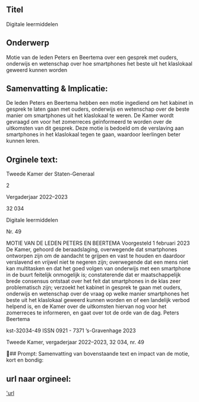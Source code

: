 ## Titel
Digitale leermiddelen
## Onderwerp
Motie van de leden Peters en Beertema over een gesprek met ouders, onderwijs en wetenschap over hoe smartphones het beste uit het klaslokaal geweerd kunnen worden
## Samenvatting & Implicatie:

De leden Peters en Beertema hebben een motie ingediend om het kabinet in gesprek te laten gaan met ouders, onderwijs en wetenschap over de beste manier om smartphones uit het klaslokaal te weren. De Kamer wordt gevraagd om voor het zomerreces geïnformeerd te worden over de uitkomsten van dit gesprek. Deze motie is bedoeld om de verslaving aan smartphones in het klaslokaal tegen te gaan, waardoor leerlingen beter kunnen leren.
## Orginele text:


Tweede Kamer der Staten-Generaal

2

Vergaderjaar 2022–2023

32 034

Digitale leermiddelen

Nr. 49

MOTIE VAN DE LEDEN PETERS EN BEERTEMA
Voorgesteld 1 februari 2023
De Kamer,
gehoord de beraadslaging,
overwegende dat smartphones ontworpen zijn om de aandacht te grijpen
en vast te houden en daardoor verslavend en vrijwel niet te negeren zijn;
overwegende dat een mens niet kan multitasken en dat het goed volgen
van onderwijs met een smartphone in de buurt feitelijk onmogelijk is;
constaterende dat er maatschappelijk brede consensus ontstaat over het
feit dat smartphones in de klas zeer problematisch zijn;
verzoekt het kabinet in gesprek te gaan met ouders, onderwijs en
wetenschap over de vraag op welke manier smartphones het beste uit het
klaslokaal geweerd kunnen worden en of een landelijk verbod helpend is,
en de Kamer over de uitkomsten hiervan nog voor het zomerreces te
informeren,
en gaat over tot de orde van de dag.
Peters
Beertema

kst-32034-49
ISSN 0921 - 7371
’s-Gravenhage 2023

Tweede Kamer, vergaderjaar 2022–2023, 32 034, nr. 49

## Prompt:
Samenvatting van bovenstaande text en impact van de motie, kort en bondig:

## url naar orgineel:
['url](https://gegevensmagazijn.tweedekamer.nl/OData/v4/2.0/Document(81d5786c-4b32-423f-ab4d-4f7a71c57f90)/resource)
